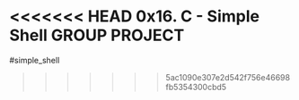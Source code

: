 <<<<<<< HEAD
0x16. C - Simple Shell GROUP PROJECT
=======
#simple_shell


>>>>>>> 5ac1090e307e2d542f756e46698fb5354300cbd5
